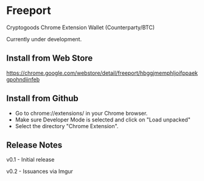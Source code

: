# Freeport
Cryptogoods Chrome Extension Wallet (Counterparty/BTC)

Currently under development.

## Install from Web Store

https://chrome.google.com/webstore/detail/freeport/hbggjmemphljoifppaekgpohndiinfeb

## Install from Github

- Go to chrome://extensions/ in your Chrome browser. 
- Make sure Developer Mode is selected and click on "Load unpacked" 
- Select the directory "Chrome Extension".

## Release Notes

v0.1 - Initial release

v0.2 - Issuances via Imgur
